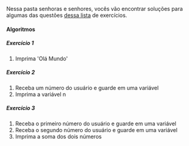Nessa pasta senhoras e senhores, vocês vão encontrar soluções para algumas das questões [dessa lista](https://wiki.python.org.br/EstruturaDeRepeticao) de exercícios.

#### Algoritmos

##### Exercício 1
1. Imprima 'Olá Mundo' 
##### Exercício 2
1. Receba um número do usuário e guarde em uma variável
2. Imprima a variável n 
##### Exercício 3
1. Receba o primeiro número do usuário e guarde em uma variável
2. Receba o segundo número do usuário e guarde em uma variável 
3. Imprima a soma dos dois números